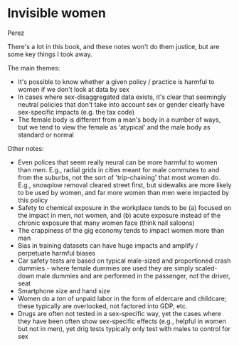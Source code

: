 # Invisible women

Perez

There's a lot in this book, and these notes won't do them justice, but are some key things I took away.

The main themes:

- It's possible to know whether a given policy / practice is harmful to women if we don't look at data by sex
- In cases where sex-disaggregated data exists, it's clear that seemingly neutral policies that don't take into account sex or gender clearly have sex-specific impacts (e.g. the tax code)
- The female body is different from a man's body in a number of ways, but we tend to view the female as 'atypical' and the male body as standard or normal


Other notes:

- Even polices that seem really neural can be more harmful to women than men. E.g., radial grids in cities meant for male commutes to and from the suburbs, not the sort of 'trip-chaining' that most women do. E.g., snowplow removal cleared street first, but sidewalks are more likely to be used by women, and far more women than men were impacted by this policy
- Safety to chemical exposure in the workplace tends to be (a) focused on the impact in men, not women, and (b) acute exposure instead of the chronic exposure that many women face (think nail saloons)
- The crappiness of the gig economy tends to impact women more than man
- Bias in training datasets can have huge impacts and amplify / perpetuate harmful biases
- Car safety tests are based on typical male-sized and proportioned crash dummies - where female dummies are used they are simply scaled-down male dummies and are performed in the passenger, not the driver, seat
- Smartphone size and hand size
- Women do a _ton_ of unpaid labor in the form of eldercare and childcare; these typically are overlooked, not factored into GDP, etc.
- Drugs are often not tested in a sex-specific way, yet the cases where they have been often show sex-specific effects (e.g., helpful in women but not in men), yet drig tests typically only test with males to control for sex
